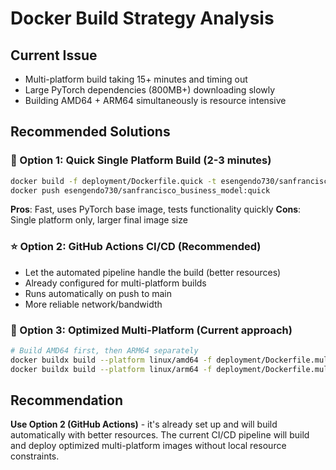 # Docker Build Strategy Analysis

## Current Issue
- Multi-platform build taking 15+ minutes and timing out
- Large PyTorch dependencies (800MB+) downloading slowly
- Building AMD64 + ARM64 simultaneously is resource intensive

## Recommended Solutions

### 🚀 Option 1: Quick Single Platform Build (2-3 minutes)
```bash
docker build -f deployment/Dockerfile.quick -t esengendo730/sanfrancisco_business_model:quick .
docker push esengendo730/sanfrancisco_business_model:quick
```
**Pros**: Fast, uses PyTorch base image, tests functionality quickly
**Cons**: Single platform only, larger final image size

### ⭐ Option 2: GitHub Actions CI/CD (Recommended)
- Let the automated pipeline handle the build (better resources)
- Already configured for multi-platform builds
- Runs automatically on push to main
- More reliable network/bandwidth

### 🔧 Option 3: Optimized Multi-Platform (Current approach)
```bash
# Build AMD64 first, then ARM64 separately
docker buildx build --platform linux/amd64 -f deployment/Dockerfile.multi-platform -t esengendo730/sanfrancisco_business_model:amd64 --push .
docker buildx build --platform linux/arm64 -f deployment/Dockerfile.multi-platform -t esengendo730/sanfrancisco_business_model:arm64 --push .
```

## Recommendation
**Use Option 2 (GitHub Actions)** - it's already set up and will build automatically with better resources.
The current CI/CD pipeline will build and deploy optimized multi-platform images without local resource constraints.